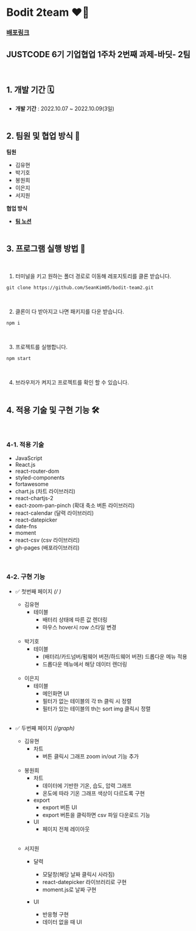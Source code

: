 # Bodit 2team ❤️‍🔥

### **[배포링크](https://SeanKim05.github.io/bodit-team2/)**

## JUSTCODE 6기 기업협업 1주차 2번째 과제-바딧- 2팀

<br />

## 1. 개발 기간 🗓

- **개발 기간** : 2022.10.07 ~ 2022.10.09(3일)
  <br />
  <br />

## 2. 팀원 및 협업 방식 🤹

**팀원**

- 김유현
- 박기호
- 봉원희
- 이은지
- 서지원

**협업 방식**

- **[팀 노션](https://www.notion.so/wecode/aae6c129b9c448c0a0ded1c5fb783437?p=602aa7e403c545d2a05f178d6424a37a&pm=c)**
  <br />
  <br />

## 3. 프로그램 실행 방법 🚧

<br />

1.  터미널을 키고 원하는 폴더 경로로 이동해 레포지토리를 클론 받습니다.

```
git clone https://github.com/SeanKim05/bodit-team2.git
```

<br />

2.  클론이 다 받아지고 나면 패키지를 다운 받습니다.

```
npm i
```

<br />

3.  프로젝트를 실행합니다.

```
npm start
```

<br />

4. 브라우저가 켜지고 프로젝트를 확인 할 수 있습니다.
   <br />
   <br />

## 4. 적용 기술 및 구현 기능 🛠

<br />

### 4-1. 적용 기술

- JavaScript
- React.js
- react-router-dom
- styled-components
- fortawesome
- chart.js (차트 라이브러리)
- react-chartjs-2
- eact-zoom-pan-pinch (확대 축소 버튼 라이브러리)
- react-calendar (달력 라이브러리)
- react-datepicker
- date-fns
- moment
- react-csv (csv 라이브러리)
- gh-pages (배포라이브러리)

<br />

### 4-2. 구현 기능

- ✅ 첫번째 페이지 _(/ )_

  - 김유현
    - 테이블
      - 배터리 상태에 따른 값 렌더링
      - 마우스 hover시 row 스타일 변경

  <br />

  - 박기호
    - 테이블
      - (배터리/카드넘버/펌웨어 버젼/하드웨어 버젼) 드롭다운 메뉴 적용
      - 드롭다운 메뉴에서 해당 데이터 렌더링

  <br />

  - 이은지
    - 테이블
      - 메인화면 UI
      - 필터가 없는 테이블의 각 th 클릭 시 정렬
      - 필터가 있는 테이블의 th는 sort img 클릭시 정렬

  <br />

- ✅ 두번째 페이지 _(/graph)_

  - 김유현
    - 차트
      - 버튼 클릭시 그래프 zoom in/out 기능 추가

  <br />

  - 봉원희
    - 차트
      - 데이터에 기반한 기온, 습도, 압력 그래프
      - 온도에 따라 기온 그래프 색상이 다르도록 구현
    - export
      - export 버튼 UI
      - export 버튼을 클릭하면 csv 파일 다운로드 기능
    - UI
      - 페이지 전체 레이아웃

  <br />

  - 서지원

    - 달력
      - 모달창(해당 날짜 클릭시 사라짐)
      - react-datepicker 라이브러리로 구현
      - moment.js로 날짜 구현

    - UI
      - 반응형 구현
      - 데이터 없을 때 UI
